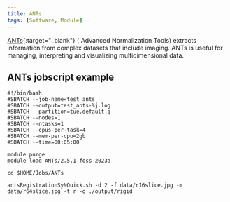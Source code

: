 ```yaml
---
title: ANTs
tags: [Software, Module]
---
```


[ANTs](http://stnava.github.io/ANTs/){:target="_blank"} ( Advanced Normalization Tools) extracts information 
from complex datasets that include imaging. 
ANTs is useful for managing, interpreting and visualizing multidimensional data.

## ANTs jobscript example 

```slurm
#!/bin/bash
#SBATCH --job-name=test_ants
#SBATCH --output=test_ants-%j.log
#SBATCH --partition=tue.default.q
#SBATCH --nodes=1
#SBATCH --ntasks=1
#SBATCH --cpus-per-task=4
#SBATCH --mem-per-cpu=2gb
#SBATCH --time=00:05:00

module purge
module load ANTs/2.5.1-foss-2023a

cd $HOME/Jobs/ANTs

antsRegistrationSyNQuick.sh -d 2 -f data/r16slice.jpg -m data/r64slice.jpg -t r -o ./output/rigid
```

